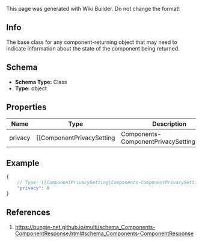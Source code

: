 <span class="wiki-builder">This page was generated with Wiki Builder. Do not change the format!</span>

## Info
The base class for any component-returning object that may need to indicate information about the state of the component being returned.

## Schema
* **Schema Type:** Class
* **Type:** object

## Properties
Name | Type | Description
---- | ---- | -----------
privacy | [[ComponentPrivacySetting|Components-ComponentPrivacySetting]]:Enum | 

## Example
```javascript
{
    // Type: [[ComponentPrivacySetting|Components-ComponentPrivacySetting]]:Enum
    "privacy": 0
}

```

## References
1. https://bungie-net.github.io/multi/schema_Components-ComponentResponse.html#schema_Components-ComponentResponse
